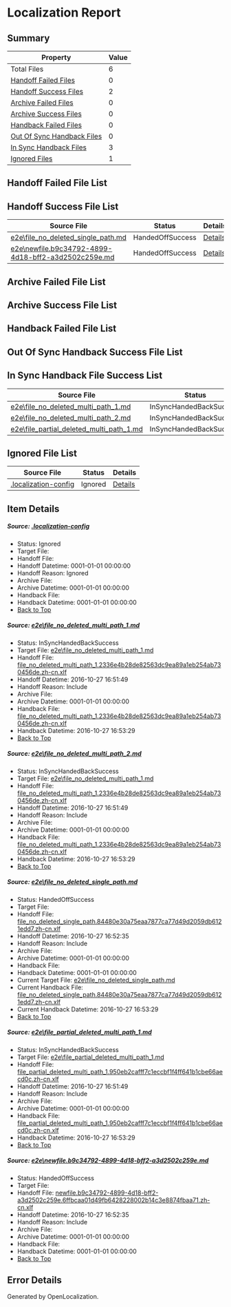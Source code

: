 # <a name='report-top'></a> Localization Report

## Summary
 Property | Value 
 -------- | ----- 
 Total Files | 6
[ Handoff Failed Files ](#handoff-failed-list)| 0
[ Handoff Success Files ](#handoff-success-list)| 2
[ Archive Failed Files ](#archive-failed-list)| 0
[ Archive Success Files ](#archive-success-list)| 0
[ Handback Failed Files ](#handback-failed-list)| 0
[ Out Of Sync Handback Files ](#outofsync-handback-success-list)| 0
[ In Sync Handback Files ](#insync-handback-success-list)| 3
[ Ignored Files ](#ignored-list)| 1

## <a name='handoff-failed-list'></a> Handoff Failed File List

## <a name='handoff-success-list'></a> Handoff Success File List
 Source File | Status | Details 
 ----------- | ------ | ------- 
 [e2e\file_no_deleted_single_path.md](https://github.com/OpenLocalizationTestOrg/ol-test0/blob/a5252007127e84a11cb47cb939e62163979413cf/e2e/file_no_deleted_single_path.md) | HandedOffSuccess | [Details](#aa103566a4786ea61bf370feeef80fef08ab08053)
 [e2e\newfile.b9c34792-4899-4d18-bff2-a3d2502c259e.md](https://github.com/OpenLocalizationTestOrg/ol-test0/blob/a5252007127e84a11cb47cb939e62163979413cf/e2e/newfile.b9c34792-4899-4d18-bff2-a3d2502c259e.md) | HandedOffSuccess | [Details](#e719a73b5e34fec468d8ba6f84169f86cb4af7225)

## <a name='archive-failed-list'></a> Archive Failed File List

## <a name='archive-success-list'></a> Archive Success File List

## <a name='handback-failed-list'></a> Handback Failed File List

## <a name='outofsync-handback-success-list'></a> Out Of Sync Handback Success File List

## <a name='insync-handback-success-list'></a> In Sync Handback File Success List
 Source File | Status | Details 
 ----------- | ------ | ------- 
 [e2e\file_no_deleted_multi_path_1.md](https://github.com/OpenLocalizationTestOrg/ol-test0/blob/845922943f0edf5c622002975d3e47ce657b1d89/e2e/file_no_deleted_multi_path_1.md) | InSyncHandedBackSuccess | [Details](#111c222533af4b0f634aa029ee4372124cca27c71)
 [e2e\file_no_deleted_multi_path_2.md](https://github.com/OpenLocalizationTestOrg/ol-test0/blob/a5252007127e84a11cb47cb939e62163979413cf/e2e/file_no_deleted_multi_path_2.md) | InSyncHandedBackSuccess | [Details](#111c222533af4b0f634aa029ee4372124cca27c72)
 [e2e\file_partial_deleted_multi_path_1.md](https://github.com/OpenLocalizationTestOrg/ol-test0/blob/845922943f0edf5c622002975d3e47ce657b1d89/e2e/file_partial_deleted_multi_path_1.md) | InSyncHandedBackSuccess | [Details](#a418284be385bb4d735995b7ae57a8ab55ad08004)

## <a name='ignored-list'></a> Ignored File List
 Source File | Status | Details 
 ----------- | ------ | ------- 
 [.localization-config](https://github.com/OpenLocalizationTestOrg/ol-test0/blob/a5252007127e84a11cb47cb939e62163979413cf/.localization-config) | Ignored | [Details](#c268a05ecaa7ec85942ed632c29928ee5bd6da8d0)

## Item Details
##### <a name='c268a05ecaa7ec85942ed632c29928ee5bd6da8d0'></a> Source: [.localization-config](https://github.com/OpenLocalizationTestOrg/ol-test0/blob/a5252007127e84a11cb47cb939e62163979413cf/.localization-config)
* Status: Ignored
* Target File: 
* Handoff File: 
* Handoff Datetime: 0001-01-01 00:00:00
* Handoff Reason: Ignored
* Archive File: 
* Archive Datetime: 0001-01-01 00:00:00
* Handback File: 
* Handback Datetime: 0001-01-01 00:00:00
* [Back to Top](#report-top)

##### <a name='111c222533af4b0f634aa029ee4372124cca27c71'></a> Source: [e2e\file_no_deleted_multi_path_1.md](https://github.com/OpenLocalizationTestOrg/ol-test0/blob/845922943f0edf5c622002975d3e47ce657b1d89/e2e/file_no_deleted_multi_path_1.md)
* Status: InSyncHandedBackSuccess
* Target File: [e2e\file_no_deleted_multi_path_1.md](https://github.com/OpenLocalizationTestOrg/ol-test0-zhcn/blob/2d2ab53946ca7e8b19f71781be5daac5a0aad93c/e2e/file_no_deleted_multi_path_1.md)
* Handoff File: [file_no_deleted_multi_path_1.2336e4b28de82563dc9ea89a1eb254ab730456de.zh-cn.xlf](https://github.com/OpenLocalizationTestOrg/ol-test0-handoff/blob/34fceb8d849ce65758de331bdd9870b9c94fff25/ol-handoff/OpenLocalizationTestOrg/ol-test0-zhcn/shujia/mt/file_no_deleted_multi_path_1.2336e4b28de82563dc9ea89a1eb254ab730456de.zh-cn.xlf)
* Handoff Datetime: 2016-10-27 16:51:49
* Handoff Reason: Include
* Archive File: 
* Archive Datetime: 0001-01-01 00:00:00
* Handback File: [file_no_deleted_multi_path_1.2336e4b28de82563dc9ea89a1eb254ab730456de.zh-cn.xlf](https://github.com/OpenLocalizationTestOrg/ol-test0-handback/blob/dde608a6188d5078de4f871c5cf1e38f0af70850/ol-handback/OpenLocalizationTestOrg/ol-test0-zhcn/shujia/mt/file_no_deleted_multi_path_1.2336e4b28de82563dc9ea89a1eb254ab730456de.zh-cn.xlf)
* Handback Datetime: 2016-10-27 16:53:29
* [Back to Top](#report-top)

##### <a name='111c222533af4b0f634aa029ee4372124cca27c72'></a> Source: [e2e\file_no_deleted_multi_path_2.md](https://github.com/OpenLocalizationTestOrg/ol-test0/blob/a5252007127e84a11cb47cb939e62163979413cf/e2e/file_no_deleted_multi_path_2.md)
* Status: InSyncHandedBackSuccess
* Target File: [e2e\file_no_deleted_multi_path_1.md](https://github.com/OpenLocalizationTestOrg/ol-test0-zhcn/blob/2d2ab53946ca7e8b19f71781be5daac5a0aad93c/e2e/file_no_deleted_multi_path_1.md)
* Handoff File: [file_no_deleted_multi_path_1.2336e4b28de82563dc9ea89a1eb254ab730456de.zh-cn.xlf](https://github.com/OpenLocalizationTestOrg/ol-test0-handoff/blob/34fceb8d849ce65758de331bdd9870b9c94fff25/ol-handoff/OpenLocalizationTestOrg/ol-test0-zhcn/shujia/mt/file_no_deleted_multi_path_1.2336e4b28de82563dc9ea89a1eb254ab730456de.zh-cn.xlf)
* Handoff Datetime: 2016-10-27 16:51:49
* Handoff Reason: Include
* Archive File: 
* Archive Datetime: 0001-01-01 00:00:00
* Handback File: [file_no_deleted_multi_path_1.2336e4b28de82563dc9ea89a1eb254ab730456de.zh-cn.xlf](https://github.com/OpenLocalizationTestOrg/ol-test0-handback/blob/dde608a6188d5078de4f871c5cf1e38f0af70850/ol-handback/OpenLocalizationTestOrg/ol-test0-zhcn/shujia/mt/file_no_deleted_multi_path_1.2336e4b28de82563dc9ea89a1eb254ab730456de.zh-cn.xlf)
* Handback Datetime: 2016-10-27 16:53:29
* [Back to Top](#report-top)

##### <a name='aa103566a4786ea61bf370feeef80fef08ab08053'></a> Source: [e2e\file_no_deleted_single_path.md](https://github.com/OpenLocalizationTestOrg/ol-test0/blob/a5252007127e84a11cb47cb939e62163979413cf/e2e/file_no_deleted_single_path.md)
* Status: HandedOffSuccess
* Target File: 
* Handoff File: [file_no_deleted_single_path.84480e30a75eaa7877ca77d49d2059db6121edd7.zh-cn.xlf](https://github.com/OpenLocalizationTestOrg/ol-test0-handoff/blob/5345344e45114e7e9446cb0569bf78aa862ca40e/ol-handoff/OpenLocalizationTestOrg/ol-test0-zhcn/shujia/mt/file_no_deleted_single_path.84480e30a75eaa7877ca77d49d2059db6121edd7.zh-cn.xlf)
* Handoff Datetime: 2016-10-27 16:52:35
* Handoff Reason: Include
* Archive File: 
* Archive Datetime: 0001-01-01 00:00:00
* Handback File: 
* Handback Datetime: 0001-01-01 00:00:00
* Current Target File: [e2e\file_no_deleted_single_path.md](https://github.com/OpenLocalizationTestOrg/ol-test0-zhcn/blob/2d2ab53946ca7e8b19f71781be5daac5a0aad93c/e2e/file_no_deleted_single_path.md)
* Current Handback File: [file_no_deleted_single_path.84480e30a75eaa7877ca77d49d2059db6121edd7.zh-cn.xlf](https://github.com/OpenLocalizationTestOrg/ol-test0-handback/blob/dde608a6188d5078de4f871c5cf1e38f0af70850/ol-handback/OpenLocalizationTestOrg/ol-test0-zhcn/shujia/mt/file_no_deleted_single_path.84480e30a75eaa7877ca77d49d2059db6121edd7.zh-cn.xlf)
* Current Handback Datetime: 2016-10-27 16:53:29
* [Back to Top](#report-top)

##### <a name='a418284be385bb4d735995b7ae57a8ab55ad08004'></a> Source: [e2e\file_partial_deleted_multi_path_1.md](https://github.com/OpenLocalizationTestOrg/ol-test0/blob/845922943f0edf5c622002975d3e47ce657b1d89/e2e/file_partial_deleted_multi_path_1.md)
* Status: InSyncHandedBackSuccess
* Target File: [e2e\file_partial_deleted_multi_path_1.md](https://github.com/OpenLocalizationTestOrg/ol-test0-zhcn/blob/2d2ab53946ca7e8b19f71781be5daac5a0aad93c/e2e/file_partial_deleted_multi_path_1.md)
* Handoff File: [file_partial_deleted_multi_path_1.950eb2cafff7c1eccbf1f4ff641b1cbe66aecd0c.zh-cn.xlf](https://github.com/OpenLocalizationTestOrg/ol-test0-handoff/blob/34fceb8d849ce65758de331bdd9870b9c94fff25/ol-handoff/OpenLocalizationTestOrg/ol-test0-zhcn/shujia/mt/file_partial_deleted_multi_path_1.950eb2cafff7c1eccbf1f4ff641b1cbe66aecd0c.zh-cn.xlf)
* Handoff Datetime: 2016-10-27 16:51:49
* Handoff Reason: Include
* Archive File: 
* Archive Datetime: 0001-01-01 00:00:00
* Handback File: [file_partial_deleted_multi_path_1.950eb2cafff7c1eccbf1f4ff641b1cbe66aecd0c.zh-cn.xlf](https://github.com/OpenLocalizationTestOrg/ol-test0-handback/blob/dde608a6188d5078de4f871c5cf1e38f0af70850/ol-handback/OpenLocalizationTestOrg/ol-test0-zhcn/shujia/mt/file_partial_deleted_multi_path_1.950eb2cafff7c1eccbf1f4ff641b1cbe66aecd0c.zh-cn.xlf)
* Handback Datetime: 2016-10-27 16:53:29
* [Back to Top](#report-top)

##### <a name='e719a73b5e34fec468d8ba6f84169f86cb4af7225'></a> Source: [e2e\newfile.b9c34792-4899-4d18-bff2-a3d2502c259e.md](https://github.com/OpenLocalizationTestOrg/ol-test0/blob/a5252007127e84a11cb47cb939e62163979413cf/e2e/newfile.b9c34792-4899-4d18-bff2-a3d2502c259e.md)
* Status: HandedOffSuccess
* Target File: 
* Handoff File: [newfile.b9c34792-4899-4d18-bff2-a3d2502c259e.6ffbcaa01d49fb6428228002b14c3e8874fbaa71.zh-cn.xlf](https://github.com/OpenLocalizationTestOrg/ol-test0-handoff/blob/5345344e45114e7e9446cb0569bf78aa862ca40e/ol-handoff/OpenLocalizationTestOrg/ol-test0-zhcn/shujia/mt/newfile.b9c34792-4899-4d18-bff2-a3d2502c259e.6ffbcaa01d49fb6428228002b14c3e8874fbaa71.zh-cn.xlf)
* Handoff Datetime: 2016-10-27 16:52:35
* Handoff Reason: Include
* Archive File: 
* Archive Datetime: 0001-01-01 00:00:00
* Handback File: 
* Handback Datetime: 0001-01-01 00:00:00
* [Back to Top](#report-top)


## Error Details

Generated by OpenLocalization.

